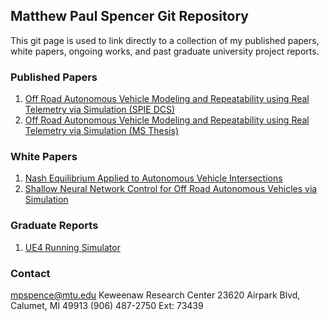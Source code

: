 ## Matthew Paul Spencer Git Repository

This git page is used to link directly to a collection of my published papers, white papers, ongoing works, and past graduate university project reports. 

### Published Papers
1. [Off Road Autonomous Vehicle Modeling and Repeatability using Real Telemetry via Simulation (SPIE DCS)](https://github.com/mpspencer93/Papers/DCS_Off_Road_Autonomous_Vehicle_Modeling_and_Repeatability_Using_Real_World_Teletmetry.pdf)
2. [Off Road Autonomous Vehicle Modeling and Repeatability using Real Telemetry via Simulation (MS Thesis)](https://github.com/mpspencer93/Papers/Thesis_Off_Road_Autonomous_Vehicle_Modeling_and_Repeatability_Using_Real_World_Teletmetry.pdf)

### White Papers
1. [Nash Equilibrium Applied to Autonomous Vehicle Intersections](https://github.com/mpspencer93/Papers/Nash_Equilibrium_Applied_to_Autonomous_Traffic_Intersections.pdf)
2. [Shallow Neural Network Control for Off Road Autonomous Vehicles via Simulation](https://github.com/mpspencer93/Papers/Shallow_Neural_Network_Control_for_Off_Road_Autonomous_Vehicles_via_Simulation.pdf)

### Graduate Reports
1. [UE4 Running Simulator](https://github.com/mpspencer93/Papers/Report_UE4_Running_Simulator.pdf)

### Contact
mpspence@mtu.edu
Keweenaw Research Center
23620 Airpark Blvd, Calumet, MI 49913
(906) 487-2750 Ext: 73439
